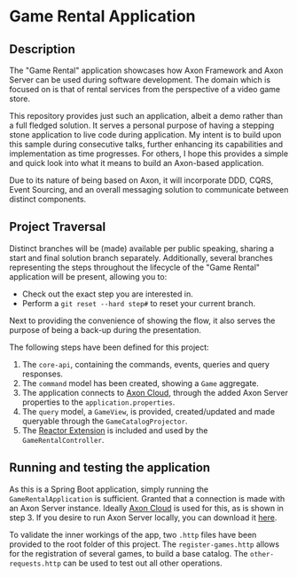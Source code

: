 # Game Rental Application

## Description

The "Game Rental" application showcases how Axon Framework and Axon Server can be used during software development.
The domain which is focused on is that of rental services from the perspective of a video game store. 

This repository provides just such an application, albeit a demo rather than a full fledged solution.
It serves a personal purpose of having a stepping stone application to live code during application.
My intent is to build upon this sample during consecutive talks, further enhancing its capabilities and implementation as time progresses.
For others, I hope this provides a simple and quick look into what it means to build an Axon-based application.
 
Due to its nature of being based on Axon, it will incorporate DDD, CQRS, Event Sourcing, and an overall messaging solution to communicate between distinct components.
 
## Project Traversal

Distinct branches will be (made) available per public speaking, sharing a start and final solution branch separately.
Additionally, several branches representing the steps throughout the lifecycle of the "Game Rental" application will be present, allowing you to:
* Check out the exact step you are interested in.
* Perform a `git reset --hard step#` to reset your current branch.

Next to providing the convenience of showing the flow, it also serves the purpose of being a back-up during the presentation.

The following steps have been defined for this project:

1. The `core-api`, containing the commands, events, queries and query responses.
2. The `command` model has been created, showing a `Game` aggregate.
3. The application connects to [Axon Cloud](https://console.cloud.axoniq.io/), through the added Axon Server properties to the `application.properties`.
4. The `query` model, a `GameView`, is provided, created/updated and made queryable through the `GameCatalogProjector`.
5. The [Reactor Extension](https://github.com/AxonFramework/extension-reactor) is included and used by the `GameRentalController`.

## Running and testing the application

As this is a Spring Boot application, simply running the `GameRentalApplication` is sufficient.
Granted that a connection is made with an Axon Server instance.
Ideally [Axon Cloud](https://console.cloud.axoniq.io/) is used for this, as is shown in step 3.
If you desire to run Axon Server locally, you can download it [here](http://download.axoniq.io/quickstart/AxonQuickstart.zip).

To validate the inner workings of the app, two `.http` files have been provided to the root folder of this project.
The `register-games.http` allows for the registration of several games, to build a base catalog.
The `other-requests.http` can be used to test out all other operations.